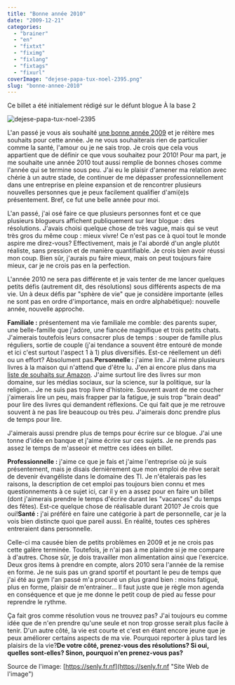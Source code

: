 ```yaml
---
title: "Bonne année 2010"
date: "2009-12-21"
categories: 
  - "brainer"
  - "en"
  - "fixtxt"
  - "fiximg"
  - "fixlang"
  - "fixtags"
  - "fixurl"
coverImage: "dejese-papa-tux-noel-2395.png"
slug: "bonne-annee-2010"
---
```


Ce billet a été initialement rédigé sur le défunt blogue À la base 2

![](images/dejese-papa-tux-noel-2395.png "dejese-papa-tux-noel-2395")

L'an passé je vous ais souhaité [une bonne année 2009](https://fred.dev/bonne-annee-2009/ "Billet de ma bonne année 2009") et je réitère mes souhaits pour cette année. Je ne vous souhaiterais rien de particulier comme la santé, l'amour ou je ne sais trop. Je crois que cela vous appartient que de définir ce que vous souhaitez pour 2010! Pour ma part, je me souhaite une année 2010 tout aussi remplie de bonnes choses comme l'année qui se termine sous peu. J'ai eu le plaisir d'amener ma relation avec chérie à un autre stade, de continuer de me dépasser professionnellement dans une entreprise en pleine expansion et de rencontrer plusieurs nouvelles personnes que je peux facilement qualifier d'ami(e)s présentement. Bref, ce fut une belle année pour moi.

L'an passé, j'ai osé faire ce que plusieurs personnes font et ce que plusieurs blogueurs affichent publiquement sur leur blogue : des résolutions. J'avais choisi quelque chose de très vague, mais qui se veut très gros du même coup : mieux vivre! Ce n'est pas ce à quoi tout le monde aspire me direz-vous? Effectivement, mais je l'ai abordé d'un angle plutôt réaliste, sans pression et de manière quantifiable. Je crois bien avoir réussi mon coup. Bien sûr, j'aurais pu faire mieux, mais on peut toujours faire mieux, car je ne crois pas en la perfection.

L'année 2010 ne sera pas différente et je vais tenter de me lancer quelques petits défis (autrement dit, des résolutions) sous différents aspects de ma vie. Un à deux défis par "sphère de vie" que je considère importante (elles ne sont pas en ordre d'importance, mais en ordre alphabétique): nouvelle année, nouvelle approche.

**Familiale :** présentement ma vie familiale me comble: des parents super, une belle-famille que j'adore, une fiancée magnifique et trois petits chats. J'aimerais toutefois leurs consacrer plus de temps : souper de famille plus réguliers, sortie de couple (j'ai tendance a souvent être entouré de monde et ici c'est surtout l'aspect 1 à 1) plus diversifiés. Est-ce réellement un défi ou un effort? Absolument pas.**Personnelle :** j'aime lire. J'ai même plusieurs livres à la maison qui n'attend que d'être lu. J'en ai encore plus dans ma [liste de souhaits sur Amazon](https://www.amazon.com/registry/wishlist/V0IAZX8FQLSI "Ma liste de souhaits sur Amazon"). J'aime surtout lire des livres sur mon domaine, sur les médias sociaux, sur la science, sur la politique, sur la religion... Je ne suis pas trop livre d'histoire. Souvent avant de me coucher j'aimerais lire un peu, mais frapper par la fatigue, je suis trop "brain dead" pour lire des livres qui demandent réflexions. Ce qui fait que je me retrouve souvent à ne pas lire beaucoup ou très peu. J'aimerais donc prendre plus de temps pour lire.

J'aimerais aussi prendre plus de temps pour écrire sur ce blogue. J'ai une tonne d'idée en banque et j'aime écrire sur ces sujets. Je ne prends pas assez le temps de m'asseoir et mettre ces idées en billet.

**Professionnelle :** j'aime ce que je fais et j'aime l'entreprise où je suis présentement, mais je disais dernièrement que mon emploi de rêve serait de devenir évangéliste dans le domaine des TI. Je n'étalerais pas les raisons, la description de cet emploi pas toujours bien connu et mes questionnements à ce sujet ici, car il y en a assez pour en faire un billet (dont j'aimerais prendre le temps d'écrire durant les "vacances" du temps des fêtes). Est-ce quelque chose de réalisable durant 2010? Je crois que oui!**Santé :** j'ai préféré en faire une catégorie à part de personnelle, car je la vois bien distincte quoi que pareil aussi. En réalité, toutes ces sphères entreraient dans personnelle.

Celle-ci ma causée bien de petits problèmes en 2009 et je ne crois pas cette galère terminée. Toutefois, je n'ai pas à me plaindre si je me compare à d'autres. Chose sûr, je dois travailler mon alimentation ainsi que l'exercice. Deux gros items à prendre en compte, alors 2010 sera l'année de la remise en forme. Je ne suis pas un grand sportif et pourtant le peu de temps que j'ai été au gym l'an passé m'a procuré un plus grand bien : moins fatigué, plus en forme, plaisir de m'entrainer... Il faut juste que je règle mon agenda en conséquence et que je me donne le petit coup de pied au fesse pour reprendre le rythme.

Ça fait gros comme résolution vous ne trouvez pas? J'ai toujours eu comme idée que de n'en prendre qu'une seule et non trop grosse serait plus facile à tenir. D'un autre côté, la vie est courte et c'est en étant encore jeune que je peux améliorer certains aspects de ma vie. Pourquoi reporter à plus tard les plaisirs de la vie?**De votre côté, prenez-vous des résolutions? Si oui, quelles sont-elles? Sinon, pourquoi n'en prenez-vous pas?**  

Source de l'image: [https://senly.fr.nf](https://senly.fr.nf "Site Web de l'image")
